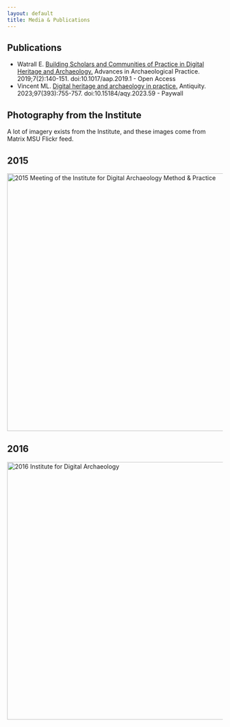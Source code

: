```yaml
---
layout: default
title: Media & Publications
---
```


## Publications 

* Watrall E. [Building Scholars and Communities of Practice in Digital Heritage and Archaeology.](https://www.cambridge.org/core/journals/advances-in-archaeological-practice/article/building-scholars-and-communities-of-practice-in-digital-heritage-and-archaeology/16EF118B270F3A4920320EEC2177FFBD) Advances in Archaeological Practice. 2019;7(2):140-151. doi:10.1017/aap.2019.1 - Open Access
* Vincent ML. [Digital heritage and archaeology in practice.](https://www.cambridge.org/core/journals/antiquity/article/abs/digital-heritage-and-archaeology-in-practice/F8A27871B7D1EBFD202B3B1FF0D83E77) Antiquity. 2023;97(393):755-757. doi:10.15184/aqy.2023.59 - Paywall

## Photography from the Institute

A lot of imagery exists from the Institute, and these images come from Matrix MSU Flickr feed.

## 2015

<div class="ratio ratio ratio-4x3">
<a data-flickr-embed="true" href="https://www.flickr.com/photos/matrix_msu/albums/72157660452277421" title="2015 Meeting of the Institute for Digital Archaeology Method &amp; Practice"><img src="https://live.staticflickr.com/719/22357531920_bd1dc9ed51_b.jpg" width="800" height="600" alt="2015 Meeting of the Institute for Digital Archaeology Method &amp; Practice"/></a><script async src="//embedr.flickr.com/assets/client-code.js" charset="utf-8"></script>
</div>

## 2016

<div class="ratio ratio ratio-4x3">
  <a data-flickr-embed="true" href="https://www.flickr.com/photos/matrix_msu/albums/72157673817441956" title="2016 Institute for Digital Archaeology ">
    <img src="https://live.staticflickr.com/8191/29590600962_c5f8449763_c.jpg" width="800" height="600" alt="2016 Institute for Digital Archaeology "/>
  </a>
  <script async src="//embedr.flickr.com/assets/client-code.js" charset="utf-8"></script>
</div>

